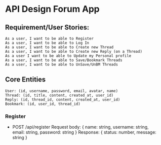 # API Design Forum App
## Requirement/User Stories:
```
As a user, I want to be able to Register
As a user, I want to be able to Log In
As a user, I want to be able to Create new Thread
As a user, I want to be able to Create new Reply (on a Thread)
As a user I want to be able to Update my Personal profile
As a user, I want to be able to Save/Bookmark Threads
As a user, I want to be able to UnSave/UnBM Threads
```
## Core Entities
```
User: (id, username, password, email, avatar, name)
Thread: (id, title, content, created_at, user_id)
Reply: (id, thread_id, content, created_at, user_id)
Bookmark: (id, user_id, thread_id)
```

### Register
- POST /api/register
Request body: { name: string, username: string, email: string, password: string }
Response: { status: number, message: string }
